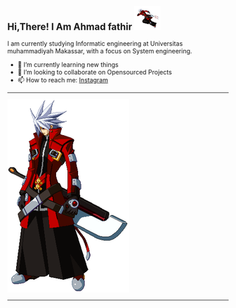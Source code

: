 <h2>
Hi,There! I Am Ahmad fathir 
<img src="https://github.com/AhmadFathir/AhmadFathir/blob/main/gif/Ragna%20the%20Bloodedge%20(BlazBlue)%20GIF%20Animations%20(5).gif" width="60"/></h2> 

I am currently studying Informatic engineering at Universitas muhammadiyah Makassar, with a focus on System engineering.


<!-- - 🔭 I’m currently working with many [organizations](https://coconut.or.id/contact)-->
- 🌱 I’m currently learning new things
- 👯 I’m looking to collaborate on Opensourced Projects
- 📫 How to reach me: [Instagram](https://www.instagram.com/ahmadfathir19/)
<!-- - I am a former candidate member at [Coconut](https://Coconut.or.id) batch 012, and will join Coconut again in 2023 as class 013-->
<hr>
<img src="https://github.com/AhmadFathir/AhmadFathir/blob/main/gif/Ragna%20the%20Bloodedge%20(BlazBlue)%20GIF%20Animations.gif"/>
<hr>
